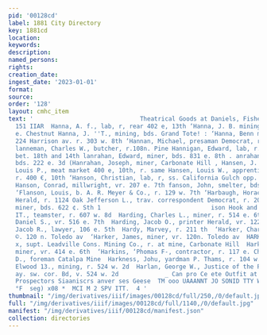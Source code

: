 ```yaml
---
pid: '00128cd'
label: 1881 City Directory
key: 1881cd
location: 
keywords: 
description: 
named_persons: 
rights: 
creation_date: 
ingest_date: '2023-01-01'
format: 
source: 
order: '128'
layout: cmhc_item
text: '                              Theatrical Goods at Daniels, Fisher & Go.’ Se  "HAN
  151 IIAR  Hanna, A. f., lab, r, rear 402 e, 13th ‘Hanna, J. B. mining, bds. 132
  e. Chestnut Hanna, J. ''T., mining, bds. Grand Tote! : ‘Hanna, Benn mus J, lawyer
  224 Harrison av. r. 303 w. 8th ‘Hannan, Michael, presaman Democrat, r. 154 e. Sth
  lanneman, Charles W., butcher, r.108n. Pine Hannigan, Edward, lab, r. es. Hemlock
  bet. 18th and 14th lanrahan, Edward, miner, bds. 831 e. 8th . anrahan, John, miner,
  bds. 222 e. 3d (Hanrahan, Joseph, miner, Carbonate Hill , Hansen, J. IL, dep. asen,
  Louis P., meat market 400 e, 10th, r. same Hansen, Louis W., apprentice Herald,
  r. 400 €, 10th ‘Hanson, Christian, lab, r, ss. California Gulch opp. Grant Smelter
  Hanson, Conrad, millwright, vr. 207 e. 7th fanson, John, smelter, bds, 628 w. Chestnut
  ‘Flanson, Louis, b. A. R. Meyer & Co., r. 129 w. 7th ‘Harbaugh, Horace A., foreman
  Herald, r. 1124 Oak Jefferson L., trav. correspondent Democrat, r. 208 e. 7th B.,
  miner, bds. 622 ¢. Sth 1                               ison Hook and Ladder Co.  im
  IT., teamster, r. 607 w. 8d  Harding, Charles L., miner, r. 514 e. 6th  Harding,
  Daniel S., vr. 516 e. 7th  Harding, Jacob O., printer Herald, vr. 122 ws 2d  Harding,
  Jacob R., lawyer, 106 e. 5th  Hardy, Marvey, r. 211 th  ‘Harker, Charles, miner,
  ©. 120 n. Toledo av  ‘Harker, James, miner, vr. 120n. Toledo av  HARKER, OLIVER
  x, supt. Leadville Cons. Mining Co., r. at mine, Carbonate Hill  Harkins, Neil,
  miner, vr. 414 e. 6th  ‘Harkins, ‘Phomas F-, contractor, r. 117 e. Chestnut  } Harkness,
  D., foreman Catalpa Mine  Harkness, Johu, yardman P. Thams, r. 104 w. 2d  Harlan,
  Elwood 13., mining, r. 524 w. 2d  Harlan, George W., Justice of the Peace, Harrison
  ay. sw. cor. Bd, v. 524 w. 2d             _ Can pro Ce ete Outfit at ‘Miners and
  Prospectors Siaaniscrs anver ses Geese  TM ooo UAAANNT JO SONID TTY WOd  "a 38 uNNIg
  °F  seg) x08 *  MCI M 2 SPV ITT.  4 '
thumbnail: "/img/derivatives/iiif/images/00128cd/full/250,/0/default.jpg"
full: "/img/derivatives/iiif/images/00128cd/full/1140,/0/default.jpg"
manifest: "/img/derivatives/iiif/00128cd/manifest.json"
collection: directories
---
```

